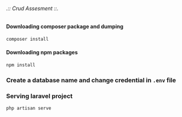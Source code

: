 ###### .::  Crud Assesment  ::.

#### Downloading composer package and dumping
~~~bash
composer install
~~~

#### Downloading npm packages
~~~bash
npm install
~~~


### Create a database name and change credential in `.env` file


### Serving laravel project
~~~
php artisan serve
~~~



